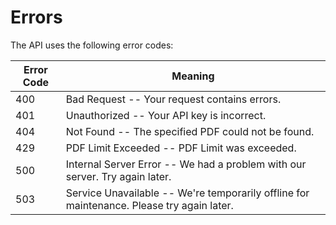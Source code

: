# Errors

The API uses the following error codes:


Error Code | Meaning
---------- | -------
400 | Bad Request -- Your request contains errors.
401 | Unauthorized -- Your API key is incorrect.
404 | Not Found -- The specified PDF could not be found.
429 | PDF Limit Exceeded -- PDF Limit was exceeded.
500 | Internal Server Error -- We had a problem with our server. Try again later.
503 | Service Unavailable -- We're temporarily offline for maintenance. Please try again later.
